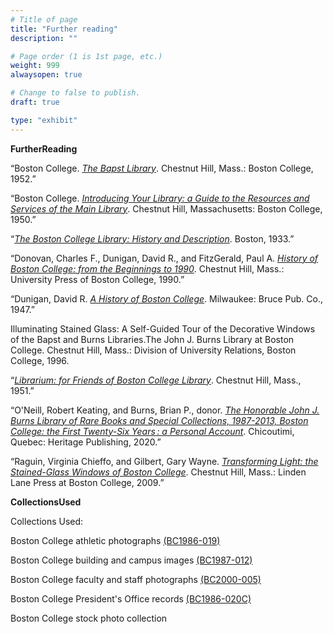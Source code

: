 ```yaml
---
# Title of page
title: "Further reading"
description: ""

# Page order (1 is 1st page, etc.)
weight: 999
alwaysopen: true

# Change to false to publish.
draft: true

type: "exhibit"
---
```


__FurtherReading__

“Boston College. *[The Bapst Library](https://bc-primo.hosted.exlibrisgroup.com/permalink/f/l6ucgu/ALMA-BC21360708570001021)*. Chestnut Hill, Mass.: Boston College, 1952.” 

“Boston College. *[Introducing Your Library: a Guide to the Resources and Services of the Main Library](https://bc-primo.hosted.exlibrisgroup.com/permalink/f/l6ucgu/ALMA-BC21377954910001021)*. Chestnut Hill, Massachusetts: Boston College, 1950.” 

“*[The Boston College Library: History and Description](https://bc-primo.hosted.exlibrisgroup.com/permalink/f/l6ucgu/ALMA-BC21341858200001021)*. Boston, 1933.”

“Donovan, Charles F., Dunigan, David R., and FitzGerald, Paul A. *[History of Boston College: from the Beginnings to 1990](https://bc-primo.hosted.exlibrisgroup.com/permalink/f/l6ucgu/ALMA-BC21377833150001021)*. Chestnut Hill, Mass.: University Press of Boston College, 1990.”

“Dunigan, David R. *[A History of Boston College](https://bc-primo.hosted.exlibrisgroup.com/permalink/f/l6ucgu/ALMA-BC21331562780001021)*. Milwaukee: Bruce Pub. Co., 1947.”


Illuminating Stained Glass: A Self-Guided Tour of the Decorative Windows of the Bapst and Burns Libraries.The John J. Burns Library at Boston College. Chestnut Hill, Mass.: Division of University Relations, Boston College, 1996.

“*[Librarium: for Friends of Boston College Library](https://bc-primo.hosted.exlibrisgroup.com/permalink/f/l6ucgu/ALMA-BC21377954570001021)*. Chestnut Hill, Mass., 1951.”

“O'Neill, Robert Keating, and Burns, Brian P., donor. *[The Honorable John J. Burns Library of Rare Books and Special Collections, 1987-2013, Boston College: the First Twenty-Six Years : a Personal Account](https://bc-primo.hosted.exlibrisgroup.com/permalink/f/1jdnfk3/ALMA-BC21549386820001021)*. Chicoutimi, Quebec: Heritage Publishing, 2020.”

“Raguin, Virginia Chieffo, and Gilbert, Gary Wayne. *[Transforming Light: the Stained-Glass Windows of Boston College](https://bc-primo.hosted.exlibrisgroup.com/permalink/f/l6ucgu/ALMA-BC21327944090001021)*. Chestnut Hill, Mass.: Linden Lane Press at Boston College, 2009.”


__CollectionsUsed__

Collections Used:

Boston College athletic photographs [(BC1986-019)](https://bc-primo.hosted.exlibrisgroup.com/permalink/f/l6ucgu/ALMA-BC21424921630001021)

Boston College building and campus images [(BC1987-012)](https://bc-primo.hosted.exlibrisgroup.com/permalink/f/l6ucgu/ALMA-BC21428864290001021)

Boston College faculty and staff photographs [(BC2000-005)](https://bc-primo.hosted.exlibrisgroup.com/permalink/f/l6ucgu/ALMA-BC21427406550001021)

Boston College President's Office records [(BC1986-020C)](https://bc-primo.hosted.exlibrisgroup.com/permalink/f/l6ucgu/ALMA-BC21331160510001021)

Boston College stock photo collection